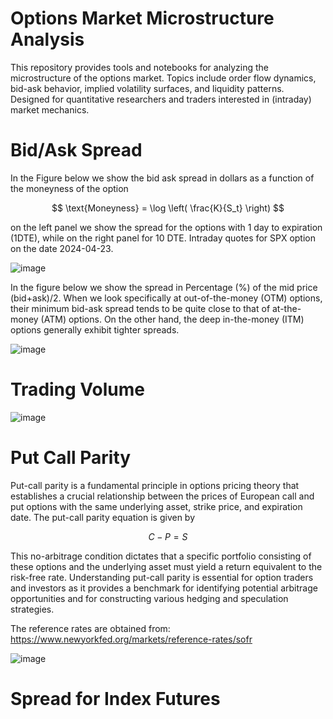 # Options Market Microstructure Analysis

This repository provides tools and notebooks for analyzing the microstructure of the options market. Topics include order flow dynamics, bid-ask behavior, implied volatility surfaces, and liquidity patterns. Designed for quantitative researchers and traders interested in (intraday) market mechanics.

# Bid/Ask Spread

In the Figure below we show the bid ask spread in dollars as a function of the moneyness of the option

$$ \text{Moneyness} = \log \left( \frac{K}{S_t} \right) $$ 

on the left panel we show the spread for the options with 1 day to expiration (1DTE), while on the right panel for 10 DTE. Intraday quotes for SPX option on the date 2024-04-23.


![image](https://github.com/user-attachments/assets/9f83064e-56a2-48fb-866f-a6846182344d)


In the figure below we show the spread in Percentage (%) of the mid price (bid+ask)/2.  When we look specifically at out-of-the-money (OTM) options, their minimum bid-ask spread tends to be quite close to that of at-the-money (ATM) options. On the other hand, the deep in-the-money (ITM) options generally exhibit tighter spreads.

![image](https://github.com/user-attachments/assets/88dfc7cc-e8fa-4419-b657-935988c2393e)


# Trading Volume

![image](https://github.com/user-attachments/assets/179347c1-726c-499e-a268-0731b3f7bdc2)


# Put Call Parity

Put-call parity is a fundamental principle in options pricing theory that establishes a crucial relationship between the prices of European call and put options with the same underlying asset, strike price, and expiration  date. The put-call parity equation is given by

$$ C - P = S $$

This no-arbitrage condition dictates that a specific portfolio consisting of these options and the underlying asset must yield a return equivalent to the risk-free rate. Understanding put-call parity is essential for option traders and investors as it provides a benchmark for identifying potential arbitrage opportunities and for constructing various hedging and speculation strategies.

The reference rates are obtained from:
https://www.newyorkfed.org/markets/reference-rates/sofr

![image](https://github.com/user-attachments/assets/b37ec7eb-a622-4e8f-bf7e-e2af3549566f)

# Spread for Index Futures









